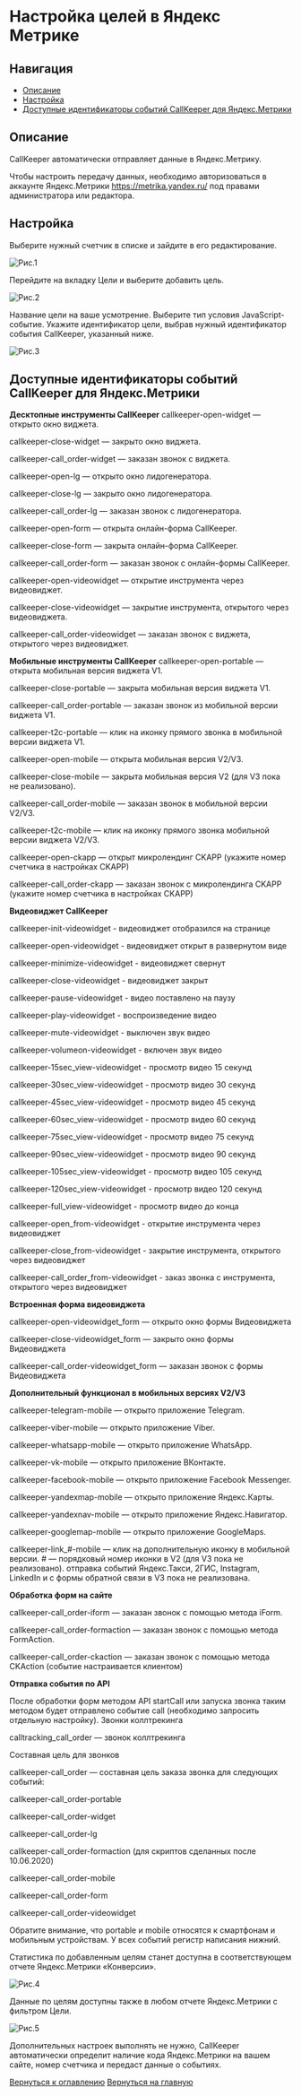 # Настройка целей в Яндекс Метрике

## Навигация
* [Описание ](#Описание)
* [Настройка ](#Настройка)
* [Доступные идентификаторы событий CallKeeper для Яндекс.Метрики ](#Доступные-идентификаторы-событий-CallKeeper-для-Яндекс.Метрики )


## Описание 

CallKeeper автоматически отправляет данные в Яндекс.Метрику.

Чтобы настроить передачу данных, необходимо авторизоваться в аккаунте Яндекс.Метрики https://metrika.yandex.ru/ под правами администратора или редактора.

## Настройка 

Выберите нужный счетчик в списке и зайдите в его редактирование. 

![Рис.1](images/1.png)

Перейдите на вкладку Цели и выберите добавить цель. 

![Рис.2](images/2.png)

Название цели на ваше усмотрение. Выберите тип условия JavaScript-событие. Укажите идентификатор цели, выбрав нужный идентификатор события CallKeeper, указанный ниже.


![Рис.3](images/Metrika-shag-3.png)

## Доступные идентификаторы событий CallKeeper для Яндекс.Метрики 


**Десктопные инструменты CallKeeper**
callkeeper-open-widget — открыто окно виджета.

callkeeper-close-widget — закрыто окно виджета.

callkeeper-call_order-widget — заказан звонок с виджета.

callkeeper-open-lg — открыто окно лидогенератора.

callkeeper-close-lg — закрыто окно лидогенератора.

callkeeper-call_order-lg — заказан звонок с лидогенератора.

callkeeper-open-form — открыта онлайн-форма CallKeeper.

callkeeper-close-form — закрыта онлайн-форма CallKeeper.

callkeeper-call_order-form — заказан звонок с онлайн-формы CallKeeper.

callkeeper-open-videowidget — открытие инструмента через видеовиджет.

callkeeper-close-videowidget — закрытие инструмента, открытого через видеовиджета.

callkeeper-call_order-videowidget — заказан звонок с виджета, открытого через видеовиджет.

**Мобильные инструменты CallKeeper**
callkeeper-open-portable — открыта мобильная версия виджета V1.

callkeeper-close-portable — закрыта мобильная версия виджета V1.

callkeeper-call_order-portable — заказан звонок из мобильной версии виджета V1.

callkeeper-t2c-portable — клик на иконку прямого звонка в мобильной версии виджета V1.

callkeeper-open-mobile — открыта мобильная версия V2/V3.

callkeeper-close-mobile — закрыта мобильная версия V2 (для V3 пока не реализовано).

callkeeper-call_order-mobile — заказан звонок в мобильной версии V2/V3.

callkeeper-t2c-mobile — клик на иконку прямого звонка мобильной версии виджета V2/V3.

callkeeper-open-ckapp — открыт микролендинг CKAPP (укажите номер счетчика в настройках CKAPP)

callkeeper-call_order-ckapp — заказан звонок с микролендинга CKAPP (укажите номер счетчика в настройках CKAPP)

**Видеовиджет CallKeeper**

callkeeper-init-videowidget - видеовиджет отобразился на странице

callkeeper-open-videowidget - видеовиджет открыт в развернутом виде

callkeeper-minimize-videowidget - видеовиджет свернут

callkeeper-close-videowidget - видеовиджет закрыт

callkeeper-pause-videowidget - видео поставлено на паузу

callkeeper-play-videowidget - воспроизведение видео

callkeeper-mute-videowidget - выключен звук видео

callkeeper-volumeon-videowidget - включен звук видео

callkeeper-15sec_view-videowidget - просмотр видео 15 секунд

callkeeper-30sec_view-videowidget - просмотр видео 30 секунд

callkeeper-45sec_view-videowidget - просмотр видео 45 секунд

callkeeper-60sec_view-videowidget - просмотр видео 60 секунд

callkeeper-75sec_view-videowidget - просмотр видео 75 секунд

callkeeper-90sec_view-videowidget - просмотр видео 90 секунд

callkeeper-105sec_view-videowidget - просмотр видео 105 секунд

callkeeper-120sec_view-videowidget - просмотр видео 120 секунд

callkeeper-full_view-videowidget - просмотр видео до конца

callkeeper-open_from-videowidget - открытие инструмента через видеовиджет

callkeeper-close_from-videowidget - закрытие инструмента, открытого через видеовиджет

callkeeper-call_order_from-videowidget - заказ звонка с инструмента, открытого через видеовиджет

**Встроенная форма видеовиджета**

callkeeper-open-videowidget_form — открыто окно формы Видеовиджета

callkeeper-close-videowidget_form — закрыто окно формы Видеовиджета

callkeeper-call_order-videowidget_form — заказан звонок с формы Видеовиджета

**Дополнительный функционал в мобильных версиях V2/V3**

callkeeper-telegram-mobile — открыто приложение Telegram.

callkeeper-viber-mobile — открыто приложение Viber.

callkeeper-whatsapp-mobile — открыто приложение WhatsApp.

callkeeper-vk-mobile — открыто приложение ВКонтакте.

callkeeper-facebook-mobile — открыто приложение Facebook Messenger.

callkeeper-yandexmap-mobile — открыто приложение Яндекс.Карты.

callkeeper-yandexnav-mobile — открыто приложение Яндекс.Навигатор.

callkeeper-googlemap-mobile — открыто приложение GoogleMaps.

callkeeper-link_#-mobile — клик на дополнительную иконку в мобильной версии. # — порядковый номер иконки в V2 (для V3 пока не реализовано).
отправка событий Яндекс.Такси, 2ГИС, Instagram, LinkedIn и с формы обратной связи в V3 пока не реализована.

**Обработка форм на сайте**

callkeeper-call_order-iform — заказан звонок с помощью метода iForm.

callkeeper-call_order-formaction — заказан звонок с помощью метода FormAction.

callkeeper-call_order-ckaction — заказан звонок с помощью метода CKAction (событие настраивается клиентом)

**Отправка события по API**

После обработки форм методом API startCall или запуска звонка таким методом будет отправлено событие call (необходимо запросить отдельную настройку).
Звонки коллтрекинга

calltracking_call_order — звонок коллтрекинга

Составная цель для звонков

callkeeper-call_order — составная цель заказа звонка для следующих событий:

callkeeper-call_order-portable

callkeeper-call_order-widget

callkeeper-call_order-lg

callkeeper-call_order-formaction
(для скриптов сделанных после 10.06.2020)

callkeeper-call_order-mobile

callkeeper-call_order-form

callkeeper-call_order-videowidget

Обратите внимание, что portable и mobile относятся к смартфонам и мобильным устройствам. У всех событий регистр написания нижний.


Статистика по добавленным целям станет доступна в соответствующем отчете Яндекс.Метрики «Конверсии».


![Рис.4](images/konversii.png)

Данные по целям доступны также в любом отчете Яндекс.Метрики с фильтром Цели.


![Рис.5](images/5.png)

Дополнительных настроек выполнять не нужно, CallKeeper автоматически определит наличие кода Яндекс.Метрики на вашем сайте, номер счетчика и передаст данные о событиях.

[Вернуться к оглавлению](#навигация)
[Вернуться на главную](/README.md/#documentation)
